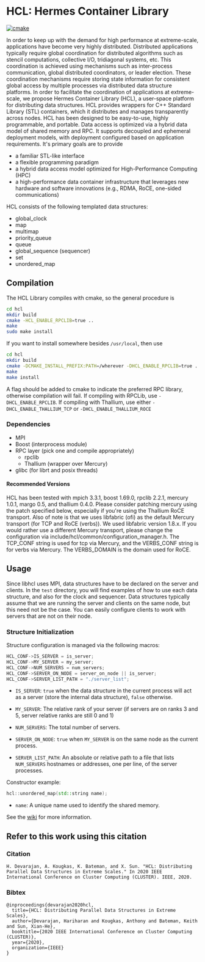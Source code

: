 # HCL: Hermes Container Library

[![cmake](https://github.com/scs-lab/hcl/actions/workflows/cmake.yml/badge.svg)](https://github.com/scs-lab/hcl/actions/workflows/cmake.yml)

In order to keep up with the demand for high performance at extreme-scale,
applications have become very highly distributed. Distributed applications
typically require global coordination for distributed algorithms such as stencil
computations, collective I/O, tridiagonal systems, etc. This coordination is
achieved using mechanisms such as inter-process communication, global
distributed coordinators, or leader election. These coordination mechanisms
require storing state information for consistent global access by multiple
processes via distributed data structure platforms. In order to facilitate the
coordination of applications at extreme-scale, we propose Hermes Container
Library (HCL), a user-space platform for distributing data structures. HCL
provides wrappers for C++ Standard Library (STL) containers, which it
distributes and manages transparently across nodes. HCL has been designed to be
easy-to-use, highly programmable, and portable. Data access is optimized via a
hybrid data model of shared memory and RPC. It supports decoupled and ephemeral
deployment models, with deployment configured based on application requirements.
It's primary goals are to provide

* a familiar STL-like interface
* a flexible programming paradigm
* a hybrid data access model optimized for High-Performance Computing (HPC)
* a high-performance data container infrastructure that leverages new hardware and software innovations (e.g., RDMA, RoCE, one-sided communications)

HCL consists of the following templated data structures:

 * global_clock
 * map
 * multimap
 * priority_queue
 * queue
 * global_sequence (sequencer)
 * set
 * unordered_map

## Compilation

The HCL Library compiles with cmake, so the general procedure is

```bash
cd hcl
mkdir build
cmake -HCL_ENABLE_RPCLIB=true ..
make
sudo make install
```
If you want to install somewhere besides `/usr/local`, then use

```bash
cd hcl
mkdir build
cmake -DCMAKE_INSTALL_PREFIX:PATH=/wherever -DHCL_ENABLE_RPCLIB=true ..
make
make install
```

A flag should be added to cmake to indicate the preferred RPC library, otherwise
compilation will fail. If compiling with RPCLib, use `-DHCL_ENABLE_RPCLIB`. If
compiling with Thallium, use either `-DHCL_ENABLE_THALLIUM_TCP` or
`-DHCL_ENABLE_THALLIUM_ROCE`

### Dependencies
- MPI
- Boost (interprocess module)
- RPC layer (pick one and compile appropriately)
  - rpclib
  - Thallium (wrapper over Mercury)
- glibc (for librt and posix threads)

#### Recommended Versions

HCL has been tested with mpich 3.3.1, boost 1.69.0, rpclib 2.2.1, mercury 1.0.1,
margo 0.5, and thallium 0.4.0. Please consider patching mercury using the patch
specified below, especially if you're using the Thallium RoCE transport. Also of
note is that we uses libfabric (ofi) as the default Mercury transport (for TCP
and RoCE (verbs)). We used libfabric version 1.8.x. If you would rather use a
different Mercury transport, please change the configuration via
include/hcl/common/configuration_manager.h. The TCP_CONF string is used for tcp
via Mercury, and the VERBS_CONF string is for verbs via Mercury. The
VERBS_DOMAIN is the domain used for RoCE.

## Usage

Since libhcl uses MPI, data structures have to be declared on the server and
clients. In the `test` directory, you will find examples of how to use each data
structure, and also for the clock and sequencer. Data structures typically
assume that we are running the server and clients on the same node, but this
need not be the case. You can easily configure clients to work with servers that
are not on their node.

### Structure Initialization

Structure configuration is managed via the following macros:

``` c++
HCL_CONF->IS_SERVER = is_server;
HCL_CONF->MY_SERVER = my_server;
HCL_CONF->NUM_SERVERS = num_servers;
HCL_CONF->SERVER_ON_NODE = server_on_node || is_server;
HCL_CONF->SERVER_LIST_PATH = "./server_list";
```

 * `IS_SERVER`: `true` when the data structure in the current process will act as a
   server (store the internal data structure), `false` otherwise.

 * `MY_SERVER`: The relative rank of your server (if servers are on ranks 3 and
   5, server relative ranks are still 0 and 1)

 * `NUM_SERVERS`: The total number of servers.

 * `SERVER_ON_NODE`: `true` when `MY_SERVER` is on the same node as the current process.

 * `SERVER_LIST_PATH`: An absolute or relative path to a file that lists
   `NUM_SERVERS` hostnames or addresses, one per line, of the server processes.

Constructor example:

``` c++
hcl::unordered_map(std::string name);
```

 * `name`: A unique name used to identify the shared memory.

See the [wiki](https://github.com/HDFGroup/hcl/wiki) for more information.


## Refer to this work using this citation

### Citation
```
H. Devarajan, A. Kougkas, K. Bateman, and X. Sun. "HCL: Distributing Parallel Data Structures in Extreme Scales." In 2020 IEEE International Conference on Cluster Computing (CLUSTER). IEEE, 2020.
```

### Bibtex

```
@inproceedings{devarajan2020hcl,
  title={HCL: Distributing Parallel Data Structures in Extreme Scales},
  author={Devarajan, Hariharan and Kougkas, Anthony and Bateman, Keith and Sun, Xian-He},
  booktitle={2020 IEEE International Conference on Cluster Computing (CLUSTER)},
  year={2020},
  organization={IEEE}
}
```
